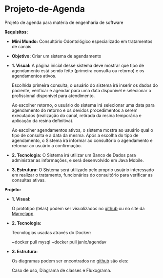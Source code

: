 # Projeto-de-Agenda
Projeto de agenda para matéria de engenharia de software

**Requisitos:**

- **Mini Mundo:** Consultório Odontológico especializado em tratamentos de canais

- **Objetivo:** Criar um sistema de agendamento

- **1. Visual:** A página inicial desse sistema deve mostrar que tipo de agendamento está sendo feito (primeira consulta ou retorno) e os agendamentos ativos.

  Escolhida primeira consulta, o usuário do sistema irá inserir os dados do paciente, verificar e agendar para uma data disponível e selecionar o profissional disponível para atendimento.

  Ao escolher retorno, o usuário do sistema irá selecionar uma data para agendamento do retorno e os devidos procedimentos a serem executados (realização do canal, retirada da resina temporária e aplicação da resina definitiva).

  Ao escolher agendamentos ativos, o sistema mostra ao usuário qual o tipo de consulta e a data da mesma.
Após a escolha do tipo de agendamento, o Sistema irá informar ao consultório o agendamento e retornar ao usuário a confirmação.

- **2. Tecnologia:** O Sistema irá utilizar um Banco de Dados para administrar as informações, e será desenvolvido em Java Mobile.

- **3. Estrutura:** O Sistema será utilizado pelo proprio usuário interessado em realizar o tratamento, funcionários do consultório para verificar as consultas ativas.

**Projeto:**

- **1. Visual:** 
  
  O protótipo (telas) podem ser visualizados no <a href="https://github.com/oiesc/Projeto-de-Agenda/tree/master/telas">github</a> ou no site da <a href="https://marvelapp.com/4gjac15/screen/62174744" target="_blank">Marvelapp</a>.

- **2. Tecnologia:**

  Tecnologias usadas através do Docker:

  ~docker pull mysql
  ~docker pull janlo/agendav

- **3. Estrutura:**

  Os diagramas podem ser encontrados no <a href="https://github.com/oiesc/Projeto-de-Agenda/tree/master/diagramas">github</a> são eles:

  Caso de uso, Diagrama de classes e Fluxograma.
